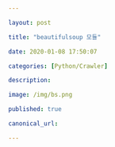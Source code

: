 ```yaml
---

layout: post

title: "beautifulsoup 모듈"

date: 2020-01-08 17:50:07

categories: [Python/Crawler]

description:

image: /img/bs.png

published: true

canonical_url:

---
```


